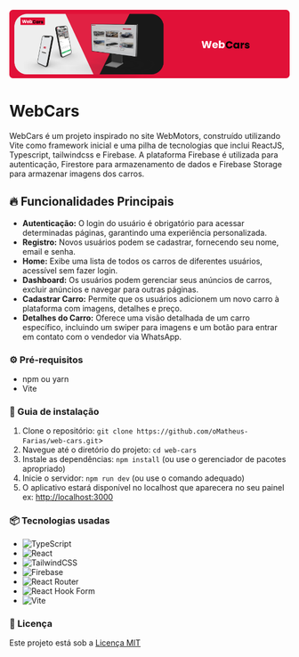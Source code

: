 ![Logo do projeto](https://raw.githubusercontent.com/oMatheus-Farias/web-cars/main/src/assets/mockup-webCars.png)

# WebCars

WebCars é um projeto inspirado no site WebMotors, construído utilizando Vite como framework inicial e uma pilha de tecnologias que inclui ReactJS, Typescript, tailwindcss e Firebase. A plataforma Firebase é utilizada para autenticação, Firestore para armazenamento de dados e Firebase Storage para armazenar imagens dos carros. 

## 🔥 Funcionalidades Principais

- **Autenticação:** O login do usuário é obrigatório para acessar determinadas páginas, garantindo uma experiência personalizada.
- **Registro:** Novos usuários podem se cadastrar, fornecendo seu nome, email e senha.
- **Home:** Exibe uma lista de todos os carros de diferentes usuários, acessível sem fazer login.
- **Dashboard:** Os usuários podem gerenciar seus anúncios de carros, excluir anúncios e navegar para outras páginas.
- **Cadastrar Carro:** Permite que os usuários adicionem um novo carro à plataforma com imagens, detalhes e preço.
- **Detalhes do Carro:** Oferece uma visão detalhada de um carro específico, incluindo um swiper para imagens e um botão para entrar em contato com o vendedor via WhatsApp.

### ⚙️ Pré-requisitos

- npm ou yarn
- Vite

### 🔨 Guia de instalação

1. Clone o repositório: `git clone https://github.com/oMatheus-Farias/web-cars.git`>
2. Navegue até o diretório do projeto: `cd web-cars`
3. Instale as dependências: `npm install` (ou use o gerenciador de pacotes apropriado)
4. Inicie o servidor: `npm run dev` (ou use o comando adequado)
5. O aplicativo estará disponível no localhost que aparecera no seu painel ex: [http://localhost:3000](http://localhost:3000/)

### 📦 Tecnologias usadas

* ![TypeScript](https://img.shields.io/badge/typescript-%23007ACC.svg?style=for-the-badge&logo=typescript&logoColor=white)
* ![React](https://img.shields.io/badge/react-%2320232a.svg?style=for-the-badge&logo=react&logoColor=%2361DAFB)
* ![TailwindCSS](https://img.shields.io/badge/tailwindcss-%2338B2AC.svg?style=for-the-badge&logo=tailwind-css&logoColor=white)
* ![Firebase](https://img.shields.io/badge/firebase-%23039BE5.svg?style=for-the-badge&logo=firebase)
* ![React Router](https://img.shields.io/badge/React_Router-CA4245?style=for-the-badge&logo=react-router&logoColor=white)
* ![React Hook Form](https://img.shields.io/badge/React%20Hook%20Form-%23EC5990.svg?style=for-the-badge&logo=reacthookform&logoColor=white)
* ![Vite](https://img.shields.io/badge/vite-%23646CFF.svg?style=for-the-badge&logo=vite&logoColor=white)


### 📄 Licença

Este projeto está sob a [Licença MIT](https://github.com/git/git-scm.com/blob/main/MIT-LICENSE.txt)
